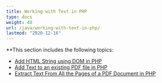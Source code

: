 ```yaml
---
title: Working with Text in PHP
type: docs
weight: 40
url: /java/working-with-text-in-php/
lastmod: "2020-12-16"
---
```


**This section includes the following topics:

- [Add HTML String using DOM in PHP](/pdf/java/add-html-string-using-dom-in-php/)
- [Add Text to an existing PDF file in PHP](/pdf/java/add-text-to-an-existing-pdf-file-in-php/)
- [Extract Text From All the Pages of a PDF Document in PHP](/pdf/java/extract-text-from-all-the-pages-of-a-pdf-document-in-php/)
